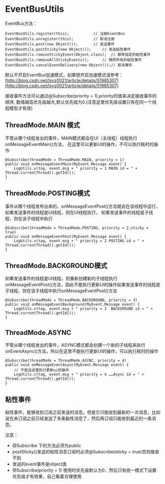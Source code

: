 # EventBusUtils

EventBus方法：
```
EventBusUtils.register(this);			// 注册EventBus
EventBusUtils.unregister(this);			// 取消注册
EventBusUtils.post(new Object());		// 发送事件
EventBusUtils.postSticky(new Object());		// 发送粘性事件
EventBusUtils.removeStickyEvent(Object.class);	// 移除指定的粘性事件
EventBusUtils.removeAllStickyEvents();		// 移除所有的粘性事件
EventBusUtils.cancelEventDelivery(new Object());// 取消事件
```

默认不开启EventBus加速模式，如果想开启加速模式请参考： [http://blog.csdn.net/lsyz0021/article/details/51985307](http://blog.csdn.net/lsyz0021/article/details/51985307)

接收事件方法可以通过@Subscribe(priority = 1),priority的值来决定接收事件的顺序,
数值越高优先级越大,默认优先级为0.(注意这里优先级设置只有在同一个线程模型才有效)

## ThreadMode.MAIN 模式

不管从哪个线程发出的事件，MAIN模式都会在UI（主线程）线程执行onMessageEventMain()方法，
在这里可以更新UI的操作，不可以执行耗时的操作

```
@Subscribe(threadMode = ThreadMode.MAIN, priority = 1)
public void onMessageEventMain(MyEvent.Message event) {
	LogUtils.v(tag, event.msg + " priority = 1 MAIN id = " + Thread.currentThread().getId());
}
```
## ThreadMode.POSTING模式

事件从哪个线程发布出来的，onMessageEventPost()方法就会在该线程中运行， 如果发送事件的线程是UI线程，则在UI线程执行， 如果发送事件的线程是子线程，则在该子线程中执行

```
@Subscribe(threadMode = ThreadMode.POSTING, priority = 2,sticky = true)
public void onMessageEventPost(MyEvent.Message event) {
	LogUtils.v(tag, event.msg + " priority = 2 POSTING id = " + Thread.currentThread().getId());
}
```

## ThreadMode.BACKGROUND模式

如果发送事件的线程是UI线程，则重新创建新的子线程执行onMessageEventPost()方法，因此不能执行更新UI的操作如果发送事件的线程是子线程，则在该子线程中执行onMessageEventPost()方法

```
@Subscribe(threadMode = ThreadMode.BACKGROUND, priority = 3)
public void onMessageEventBackground(MyEvent.Message event) {
	LogUtils.v(tag, event.msg + " priority = 3  BACKGROUND id = " + Thread.currentThread().getId());
}
```
## ThreadMode.ASYNC

不管从哪个线程发出的事件，ASYNC模式都会创建一个新的子线程来执行onEventAsync()方法，所以在这里不能执行更新UI的操作，可以执行耗时的操作

```
@Subscribe(threadMode = ThreadMode.ASYNC, priority = 4)
public void onMessageEventAsync(MyEvent.Message event) {
	// 不能在这里执行更新ui的操作
	LogUtils.v(tag, event.msg + " priority = 4 ……Async id = " + Thread.currentThread().getId());
}
```

## 粘性事件

粘性事件，能够收到订阅之前发送的消息。但是它只能收到最新的一次消息，比如说在未订阅之前已经发送了多条黏性消息了，然后再订阅只能收到最近的一条消息。

注意：

- @Subscribe 下的方法必须为public
- postSticky()发送的粘性消息订阅时必须@Subscribe(sticky = true)否则接收不到
- 发送的event事件是object类
- @Subscribe(priority = 1) 使用时优先级默认为0，然后只有统一模式下设置优先级才有效果，自己看着合理使用

